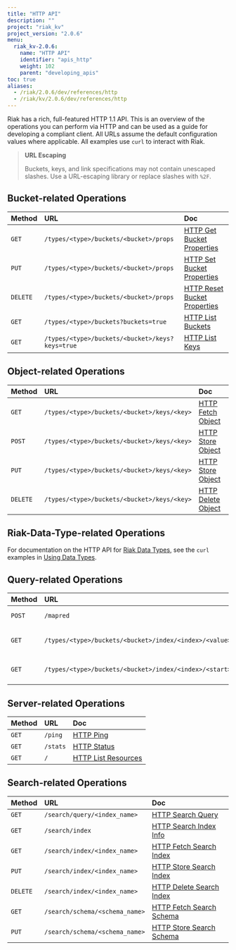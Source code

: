 ```yaml
---
title: "HTTP API"
description: ""
project: "riak_kv"
project_version: "2.0.6"
menu:
  riak_kv-2.0.6:
    name: "HTTP API"
    identifier: "apis_http"
    weight: 102
    parent: "developing_apis"
toc: true
aliases:
  - /riak/2.0.6/dev/references/http
  - /riak/kv/2.0.6/dev/references/http
---
```


Riak has a rich, full-featured HTTP 1.1 API. This is an overview of the
operations you can perform via HTTP and can be used as a guide for
developing a compliant client. All URLs assume the default configuration
values where applicable. All examples use `curl` to interact with Riak.

> **URL Escaping**
>
> Buckets, keys, and link specifications may not contain unescaped
slashes. Use a URL-escaping library or replace slashes with `%2F`.

## Bucket-related Operations

Method | URL | Doc
:------|:----|:---
`GET` | `/types/<type>/buckets/<bucket>/props` | [HTTP Get Bucket Properties](/riak/kv/2.0.6/developing/api/http/get-bucket-props)
`PUT` | `/types/<type>/buckets/<bucket>/props` | [HTTP Set Bucket Properties](/riak/kv/2.0.6/developing/api/http/set-bucket-props)
`DELETE` | `/types/<type>/buckets/<bucket>/props` | [HTTP Reset Bucket Properties](/riak/kv/2.0.6/developing/api/http/reset-bucket-props)
`GET` | `/types/<type>/buckets?buckets=true` | [HTTP List Buckets](/riak/kv/2.0.6/developing/api/http/list-buckets)
`GET` | `/types/<type>/buckets/<bucket>/keys?keys=true` | [HTTP List Keys](/riak/kv/2.0.6/developing/api/http/list-keys)

## Object-related Operations

Method | URL | Doc
:------|:----|:---
`GET` | `/types/<type>/buckets/<bucket>/keys/<key>` | [HTTP Fetch Object](/riak/kv/2.0.6/developing/api/http/fetch-object)
`POST` | `/types/<type>/buckets/<bucket>/keys/<key>` | [HTTP Store Object](/riak/kv/2.0.6/developing/api/http/store-object)
`PUT` | `/types/<type>/buckets/<bucket>/keys/<key>` | [HTTP Store Object](/riak/kv/2.0.6/developing/api/http/store-object)
`DELETE` | `/types/<type>/buckets/<bucket>/keys/<key>` | [HTTP Delete Object](/riak/kv/2.0.6/developing/api/http/delete-object)

## Riak-Data-Type-related Operations

For documentation on the HTTP API for [Riak Data Types](/riak/kv/2.0.6/learn/concepts/crdts),
see the `curl` examples in [Using Data Types](/riak/kv/2.0.6/developing/data-types).

## Query-related Operations

Method | URL | Doc
:------|:----|:---
`POST` | `/mapred` | [HTTP MapReduce](/riak/kv/2.0.6/developing/api/http/mapreduce)
`GET` | `/types/<type>/buckets/<bucket>/index/<index>/<value>` | [HTTP Secondary Indexes](/riak/kv/2.0.6/developing/api/http/secondary-indexes)
`GET` | `/types/<type>/buckets/<bucket>/index/<index>/<start>/<end>` | [HTTP Secondary Indexes](/riak/kv/2.0.6/developing/api/http/secondary-indexes)

## Server-related Operations

Method | URL | Doc
:------|:----|:---
`GET` | `/ping` | [HTTP Ping](/riak/kv/2.0.6/developing/api/http/ping)
`GET` | `/stats` | [HTTP Status](/riak/kv/2.0.6/developing/api/http/status)
`GET` | `/` | [HTTP List Resources](/riak/kv/2.0.6/developing/api/http/list-resources)

## Search-related Operations

Method | URL | Doc
:------|:----|:---
`GET` | `/search/query/<index_name>` | [HTTP Search Query](/riak/kv/2.0.6/developing/api/http/search-query)
`GET` | `/search/index` | [HTTP Search Index Info](/riak/kv/2.0.6/developing/api/http/search-index-info)
`GET` | `/search/index/<index_name>` | [HTTP Fetch Search Index](/riak/kv/2.0.6/developing/api/http/fetch-search-index)
`PUT` | `/search/index/<index_name>` | [HTTP Store Search Index](/riak/kv/2.0.6/developing/api/http/store-search-index)
`DELETE` | `/search/index/<index_name>` | [HTTP Delete Search Index](/riak/kv/2.0.6/developing/api/http/delete-search-index)
`GET` | `/search/schema/<schema_name>` | [HTTP Fetch Search Schema](/riak/kv/2.0.6/developing/api/http/fetch-search-schema)
`PUT` | `/search/schema/<schema_name>` | [HTTP Store Search Schema](/riak/kv/2.0.6/developing/api/http/store-search-schema)
